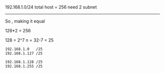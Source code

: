 192.168.1.0/24
total host = 256
need 2 subnet
<hr>
So , making it equal

128*2 = 256

128 = 2^7 
n = 32-7 = 25


```
192.168.1.0   /25
192.168.1.127 /25
```
```
192.168.1.128 /25
192.168.1.255 /25
```